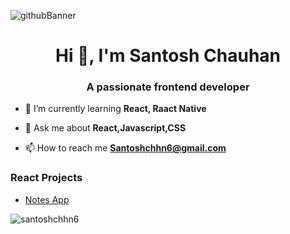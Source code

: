 ![githubBanner](https://user-images.githubusercontent.com/102342620/217224975-6f46fe4b-c209-4999-9656-8fdeca51bb57.png)

<h1 align="center">Hi 👋, I'm Santosh Chauhan</h1>
<h3 align="center">A passionate frontend developer</h3>


- 🌱 I’m currently learning **React, Raact Native**

- 💬 Ask me about **React,Javascript,CSS**

- 📫 How to reach me **Santoshchhn6@gmail.com**

### React Projects
* [Notes App](https://santoshchhn6.github.io/Notes-Reactjs/)

<p><img align="center" src="https://github-readme-streak-stats.herokuapp.com/?user=santoshchhn6&" alt="santoshchhn6" /></p>
